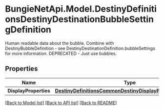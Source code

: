 # BungieNetApi.Model.DestinyDefinitionsDestinyDestinationBubbleSettingDefinition
Human readable data about the bubble. Combine with DestinyBubbleDefinition - see DestinyDestinationDefinition.bubbleSettings for more information.  DEPRECATED - Just use bubbles.
## Properties

Name | Type | Description | Notes
------------ | ------------- | ------------- | -------------
**DisplayProperties** | [**DestinyDefinitionsCommonDestinyDisplayPropertiesDefinition**](DestinyDefinitionsCommonDestinyDisplayPropertiesDefinition.md) |  | [optional] 

[[Back to Model list]](../README.md#documentation-for-models) [[Back to API list]](../README.md#documentation-for-api-endpoints) [[Back to README]](../README.md)

